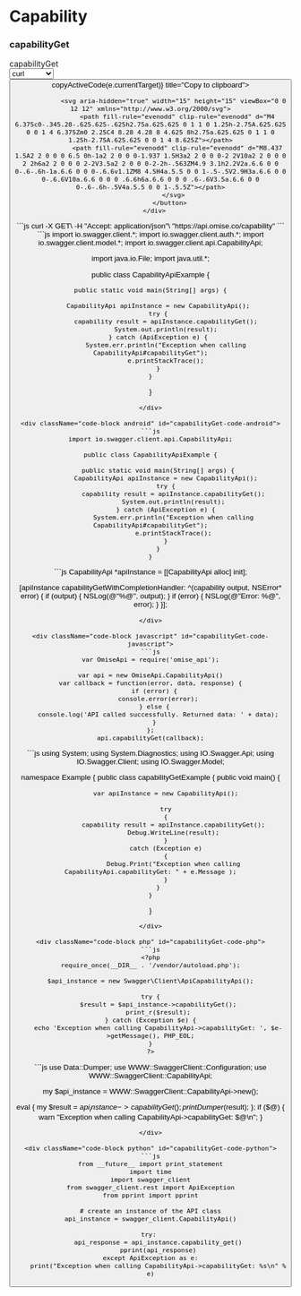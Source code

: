 # Capability


<div style={{ display: 'flex', justifyContent: 'space-between', gap: '1rem' }}>
  <div className="sub-heading" style={{ flex: 2 }}>
    <h3>capabilityGet</h3>
  </div>
  <div className="code" style={{ flex: 2 }}>
    <div className="code-container">
      <div className="code-header">capabilityGet</div>
      <div className="code-dropdown">
        <select onChange={(e) => handleLanguageChange(e.target)}>
          <option value="curl">curl</option><option value="java">java</option><option value="android">android</option><option value="objc">objc</option><option value="javascript">javascript</option><option value="csharp">csharp</option><option value="php">php</option><option value="perl">perl</option><option value="python">python</option>
        </select>
         <button className="copy-btn" onClick={(e) => copyActiveCode(e.currentTarget)} title="Copy to clipboard">

                <svg aria-hidden="true" width="15" height="15" viewBox="0 0 12 12" xmlns="http://www.w3.org/2000/svg">
                  <path fill-rule="evenodd" clip-rule="evenodd" d="M4 6.375c0-.345.28-.625.625-.625h2.75a.625.625 0 1 1 0 1.25h-2.75A.625.625 0 0 1 4 6.375Zm0 2.25C4 8.28 4.28 8 4.625 8h2.75a.625.625 0 1 1 0 1.25h-2.75A.625.625 0 0 1 4 8.625Z"></path>
                  <path fill-rule="evenodd" clip-rule="evenodd" d="M8.437 1.5A2 2 0 0 0 6.5 0h-1a2 2 0 0 0-1.937 1.5H3a2 2 0 0 0-2 2V10a2 2 0 0 0 2 2h6a2 2 0 0 0 2-2V3.5a2 2 0 0 0-2-2h-.563ZM4.9 3.1h2.2V2a.6.6 0 0 0-.6-.6h-1a.6.6 0 0 0-.6.6v1.1ZM8 4.5H4a.5.5 0 0 1-.5-.5V2.9H3a.6.6 0 0 0-.6.6V10a.6.6 0 0 0 .6.6h6a.6.6 0 0 0 .6-.6V3.5a.6.6 0 0 0-.6-.6h-.5V4a.5.5 0 0 1-.5.5Z"></path>
                </svg>
              </button>
      </div>
      
<div className="code-block curl active" id="capabilityGet-code-curl">
```js
curl -X GET\
-H "Accept: application/json"\
"https://api.omise.co/capability"
```
</div>

<div className="code-block java" id="capabilityGet-code-java">
```js
import io.swagger.client.*;
import io.swagger.client.auth.*;
import io.swagger.client.model.*;
import io.swagger.client.api.CapabilityApi;

import java.io.File;
import java.util.*;

public class CapabilityApiExample {

    public static void main(String[] args) {
        
        CapabilityApi apiInstance = new CapabilityApi();
        try {
            capability result = apiInstance.capabilityGet();
            System.out.println(result);
        } catch (ApiException e) {
            System.err.println("Exception when calling CapabilityApi#capabilityGet");
            e.printStackTrace();
        }
    }
}
```
</div>

<div className="code-block android" id="capabilityGet-code-android">
```js
import io.swagger.client.api.CapabilityApi;

public class CapabilityApiExample {

    public static void main(String[] args) {
        CapabilityApi apiInstance = new CapabilityApi();
        try {
            capability result = apiInstance.capabilityGet();
            System.out.println(result);
        } catch (ApiException e) {
            System.err.println("Exception when calling CapabilityApi#capabilityGet");
            e.printStackTrace();
        }
    }
}
```
</div>

<div className="code-block objc" id="capabilityGet-code-objc">
```js
CapabilityApi *apiInstance = [[CapabilityApi alloc] init];

[apiInstance capabilityGetWithCompletionHandler: 
              ^(capability output, NSError* error) {
                            if (output) {
                                NSLog(@"%@", output);
                            }
                            if (error) {
                                NSLog(@"Error: %@", error);
                            }
                        }];
```
</div>

<div className="code-block javascript" id="capabilityGet-code-javascript">
```js
var OmiseApi = require('omise_api');

var api = new OmiseApi.CapabilityApi()
var callback = function(error, data, response) {
  if (error) {
    console.error(error);
  } else {
    console.log('API called successfully. Returned data: ' + data);
  }
};
api.capabilityGet(callback);
```
</div>

<div className="code-block csharp" id="capabilityGet-code-csharp">
```js
using System;
using System.Diagnostics;
using IO.Swagger.Api;
using IO.Swagger.Client;
using IO.Swagger.Model;

namespace Example
{
    public class capabilityGetExample
    {
        public void main()
        {

            var apiInstance = new CapabilityApi();

            try
            {
                capability result = apiInstance.capabilityGet();
                Debug.WriteLine(result);
            }
            catch (Exception e)
            {
                Debug.Print("Exception when calling CapabilityApi.capabilityGet: " + e.Message );
            }
        }
    }
}
```
</div>

<div className="code-block php" id="capabilityGet-code-php">
```js
<?php
require_once(__DIR__ . '/vendor/autoload.php');

$api_instance = new Swagger\Client\ApiCapabilityApi();

try {
    $result = $api_instance->capabilityGet();
    print_r($result);
} catch (Exception $e) {
    echo 'Exception when calling CapabilityApi->capabilityGet: ', $e->getMessage(), PHP_EOL;
}
?>
```
</div>

<div className="code-block perl" id="capabilityGet-code-perl">
```js
use Data::Dumper;
use WWW::SwaggerClient::Configuration;
use WWW::SwaggerClient::CapabilityApi;

my $api_instance = WWW::SwaggerClient::CapabilityApi->new();

eval { 
    my $result = $api_instance->capabilityGet();
    print Dumper($result);
};
if ($@) {
    warn "Exception when calling CapabilityApi->capabilityGet: $@\n";
}
```
</div>

<div className="code-block python" id="capabilityGet-code-python">
```js
from __future__ import print_statement
import time
import swagger_client
from swagger_client.rest import ApiException
from pprint import pprint

# create an instance of the API class
api_instance = swagger_client.CapabilityApi()

try: 
    api_response = api_instance.capability_get()
    pprint(api_response)
except ApiException as e:
    print("Exception when calling CapabilityApi->capabilityGet: %s\n" % e)
```
</div>
    </div>
  </div>
</div>

